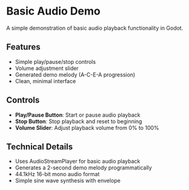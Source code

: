 # Basic Audio Demo

<!-- embed-{$PATH} -->


A simple demonstration of basic audio playback functionality in Godot.

## Features

- Simple play/pause/stop controls
- Volume adjustment slider
- Generated demo melody (A-C-E-A progression)
- Clean, minimal interface

## Controls

- **Play/Pause Button**: Start or pause audio playback
- **Stop Button**: Stop playback and reset to beginning
- **Volume Slider**: Adjust playback volume from 0% to 100%

## Technical Details

- Uses AudioStreamPlayer for basic audio playback
- Generates a 2-second demo melody programmatically
- 44.1kHz 16-bit mono audio format
- Simple sine wave synthesis with envelope

